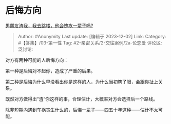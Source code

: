 # 后悔方向
[男朋友渣我，我去跳楼，他会愧疚一辈子吗?](https://www.zhihu.com/question/631172458/answer/3310797132)

> Author: #Anonymity
> Last update: [编辑于 2023-12-02]
> Link:
> Category:  #【答集】/03-第一性 
> Tag: #2-亲密关系/2-交往案例/2a-论恋爱
> 评论区:
> 泛讨论:

对方有两种可能的人后悔方向：

第一种是后悔对不起你，造成了严重的后果。

第二种是后悔为什么早没看出你是这样的人，为什么当初瞎了眼，会跟你扯上关系。

既然对方做得出“渣“你这样的事，合理估计，大概率对方会选择后一个路线。

除非短期内遇到车祸丧生什么的，后悔一辈子——四五十年这种——估计不太可能。